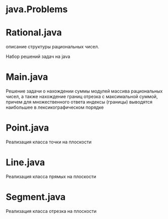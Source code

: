 # java.Problems

# Rational.java
описание структуры рациональных чисел.

Набор решений задач на java

# Main.java
Решение задачи о нахождении суммы модулей массива рациональных чисел, 
а также нахождение границ отрезка с максимальной суммой, причем для 
множественного ответа индексы (границы) выводятся наибольшее в 
лексикографическом порядке

# Point.java
Реализация класса точки на плоскости

# Line.java
Реализация класса прямых на плоскости

# Segment.java
Реализация класса отрезка на плоскости
